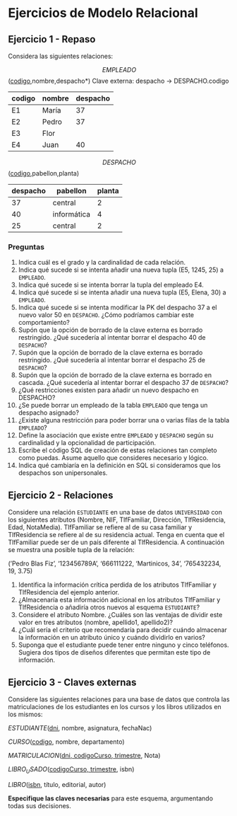 # Ejercicios de Modelo Relacional

## Ejercicio 1 - Repaso

Considera las siguientes relaciones:

$$EMPLEADO$$(<u>codigo</u>,nombre,despacho\*)
Clave externa: despacho -> DESPACHO.codigo

| codigo | nombre | despacho |
| ------ | ------ | -------- |
| E1     | María  | 37       |
| E2     | Pedro  | 37       |
| E3     | Flor   |          |
| E4     | Juan   | 40       | 

$$DESPACHO$$(<u>codigo</u>,pabellon,planta)

| despacho | pabellon    | planta |
| -------- | ----------- | ------ |
| 37       | central     | 2      |
| 40       | informática | 4      |
| 25       | central     | 2      | 

### Preguntas

1. Indica cuál es el grado y la cardinalidad de cada relación.
2. Indica qué sucede si se intenta añadir una nueva tupla (E5, 1245, 25) a `EMPLEADO`. 
3. Indica qué sucede si se intenta borrar la tupla del empleado E4.
4. Indica qué sucede si se intenta añadir una nueva tupla (E5, Elena, 30) a `EMPLEADO`. 
5. Indica qué sucede si se intenta modificar la PK del despacho 37 a el nuevo valor 50 en `DESPACHO`. ¿Cómo podríamos cambiar este comportamiento?
6. Supón que la opción de borrado de la clave externa es borrado restringido. ¿Qué sucedería al intentar borrar el despacho 40 de `DESPACHO`?
7. Supón que la opción de borrado de la clave externa es borrado restringido. ¿Qué sucedería al intentar borrar el despacho 25 de `DESPACHO`?
8. Supón que la opción de borrado de la clave externa es borrado en cascada. ¿Qué sucedería al intentar borrar el despacho 37 de `DESPACHO`?
9. ¿Qué restricciones existen para añadir un nuevo despacho en DESPACHO?
10. ¿Se  puede borrar un empleado de la tabla `EMPLEADO` que tenga un despacho asignado?
11. ¿Existe alguna restricción para poder borrar una o varias filas de la tabla `EMPLEADO`? 
12. Define la asociación que existe entre `EMPLEADO` y `DESPACHO` según su cardinalidad y la opcionalidad de participación.
13. Escribe el código SQL de creación de estas relaciones tan completo como puedas. Asume aquello que consideres necesario y lógico.
14. Indica qué cambiaría en la definición en SQL si consideramos que los despachos son unipersonales.

## Ejercicio 2 - Relaciones

Considere una relación `ESTUDIANTE` en una base de datos `UNIVERSIDAD` con los siguientes atributos (Nombre, NIF, TlfFamiliar, Dirección, TlfResidencia, Edad, NotaMedia). TlfFamiliar se refiere al de su casa familiar y TlfResidencia se refiere al de su residencia actual. Tenga en cuenta que el TlfFamiliar puede ser de un país diferente al TlfResidencia. A continuación se muestra una posible tupla de la relación:

(’Pedro Blas Fiz’, ‘123456789A’, ‘666111222, ‘Martinicos, 34’, ‘765432234, 19, 3.75)

1. Identifica la información crítica perdida de los atributos TlfFamiliar y TlfResidencia del ejemplo anterior.
2. ¿Almacenaría esta información adicional en los atributos TlfFamiliar y TlfResidencia o añadiría otros nuevos al esquema `ESTUDIANTE`?
3. Considere el atributo Nombre. ¿Cuáles son las ventajas de dividir este valor en tres atributos (nombre, apellido1, apellido2)?
4. ¿Cuál sería el criterio que recomendaría para decidir cuándo almacenar la información en un atributo único y cuándo dividirlo en varios?
5. Suponga que el estudiante puede tener entre ninguno y cinco teléfonos. Sugiera dos tipos de diseños diferentes que permitan este tipo de información.

## Ejercicio 3 - Claves externas

Considere las siguientes relaciones para una base de datos que controla las matriculaciones de los estudiantes en los cursos y los libros utilizados en los mismos: 

$ESTUDIANTE$(<u>dni</u>, nombre, asignatura, fechaNac) 

$CURSO$(<u>codigo</u>, nombre, departamento) 

$MATRICULACION$(<u>dni, codigoCurso, trimestre</u>, Nota) 

$LIBRO_USADO$(<u>codigoCurso, trimestre</u>, isbn) 

$LIBRO$(<u>isbn</u>, título, editorial, autor) 

**Especifique las claves necesarias** para este esquema, argumentando todas sus decisiones. 


